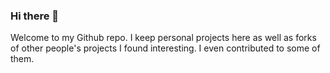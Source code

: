 ### Hi there 👋

Welcome to my Github repo. I keep personal projects here as well as forks of other people's projects I found interesting. I even contributed to some of them.
